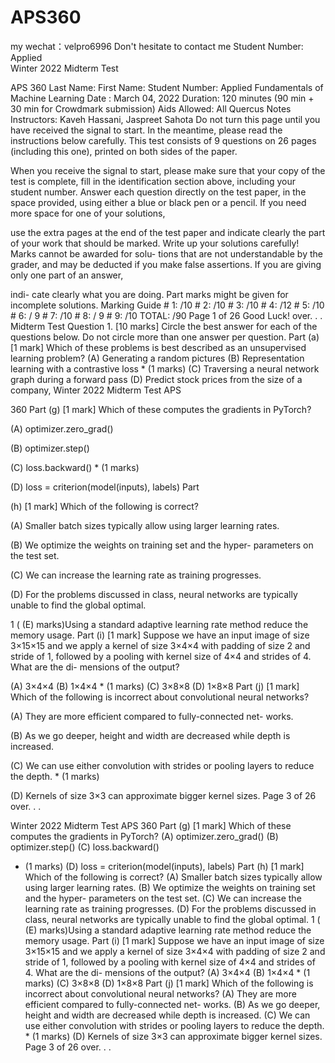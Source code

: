 # APS360
my wechat：velpro6996  Don't hesitate to contact me   Student Number: Applied  
Winter 2022 Midterm Test     

APS 360 Last Name: First Name: Student Number: Applied Fundamentals of Machine Learning Date : March 04, 2022 Duration: 120 minutes (90 min + 30 min for Crowdmark submission) Aids Allowed: All Quercus Notes Instructors: Kaveh Hassani, Jaspreet Sahota Do not turn this page until you have received the signal to start. In the meantime, please read the instructions below carefully. This test consists of 9 questions on 26 pages (including this one), printed on both sides of the paper. 

 

When you receive the signal to start, please make sure that your copy of the test is complete, fill in the identification section above, including your student number. Answer each question directly on the test paper, in the space provided, using either a blue or black pen or a pencil. If you need more space for one of your solutions,

 

 use the extra pages at the end of the test paper and indicate clearly the part of your work that should be marked. Write up your solutions carefully! Marks cannot be awarded for solu- tions that are not understandable by the grader, and may be deducted if you make false assertions. If you are giving only one part of an answer, 

 

indi- cate clearly what you are doing. Part marks might be given for incomplete solutions. Marking Guide # 1: /10 # 2: /10 # 3: /10 # 4: /12 # 5: /10 # 6: / 9 # 7: /10 # 8: / 9 # 9: /10 TOTAL: /90 Page 1 of 26 Good Luck! over. . . Midterm Test Question 1. [10 marks] Circle the best answer for each of the questions below. Do not circle more than one answer per question. Part (a) [1 mark] Which of these problems is best described as an unsupervised learning problem? (A) Generating a random pictures (B) Representation learning with a contrastive loss * (1 marks) (C) Traversing a neural network graph during a forward pass (D) Predict stock prices from the size of a company, 
Winter 2022 Midterm Test APS 

​360 Part (g) [1 mark] Which of these computes the gradients in PyTorch?

 (A) optimizer.zero_grad() 

(B) optimizer.step() 

(C) loss.backward() * (1 marks)

 (D) loss = criterion(model(inputs), labels) Part 

(h) [1 mark] Which of the following is correct?

 (A) Smaller batch sizes typically allow using larger learning rates. 

(B) We optimize the weights on training set and the hyper- parameters on the test set. 

(C) We can increase the learning rate as training progresses. 

(D) For the problems discussed in class, neural networks are typically unable to find the global optimal.

 

 1 ( (E) marks)Using a standard adaptive learning rate method reduce the memory usage. Part (i) [1 mark] Suppose we have an input image of size 3×15×15 and we apply a kernel of size 3×4×4 with padding of size 2 and stride of 1, followed by a pooling with kernel size of 4×4 and strides of 4. What are the di- mensions of the output? 

 

(A) 3×4×4 (B) 1×4×4 * (1 marks) (C) 3×8×8 (D) 1×8×8 Part (j) [1 mark] Which of the following is incorrect about convolutional neural networks?

 

 (A) They are more efficient compared to fully-connected net- works.

 (B) As we go deeper, height and width are decreased while depth is increased. 

(C) We can use either convolution with strides or pooling layers to reduce the depth. * (1 marks) 

(D) Kernels of size 3×3 can approximate bigger kernel sizes. Page 3 of 26 over. . .

Winter 2022 Midterm Test APS 360
Part (g) [1 mark]
Which of these computes the gradients in
PyTorch?
(A) optimizer.zero_grad()
(B) optimizer.step()
(C) loss.backward()
* (1 marks)
(D) loss = criterion(model(inputs), labels)
Part (h) [1 mark]
Which of the following is correct? (A) Smaller batch sizes typically allow using larger learning
rates.
(B) We optimize the weights on training set and the hyper-
parameters on the test set.
(C) We can increase the learning rate as training progresses.
(D) For the problems discussed in class, neural networks are
typically unable to find the global optimal.
1 (
(E) marks)Using a standard adaptive learning rate method
reduce the memory usage.
Part (i) [1 mark]
Suppose we have an input image of size
3×15×15 and we apply a kernel of size
3×4×4 with padding of size 2 and stride
of 1, followed by a pooling with kernel size
of 4×4 and strides of 4. What are the di-
mensions of the output?
(A) 3×4×4
(B) 1×4×4 * (1 marks)
(C) 3×8×8
(D) 1×8×8
Part (j) [1 mark]
Which of the following is incorrect about
convolutional neural networks?
(A) They are more efficient compared to fully-connected net-
works.
(B) As we go deeper, height and width are decreased while
depth is increased.
(C) We can use either convolution with strides or pooling
layers to reduce the depth. * (1 marks)
(D) Kernels of size 3×3 can approximate bigger kernel sizes.
Page 3 of 26 over. . .
 
